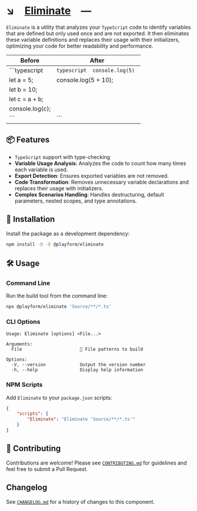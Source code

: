 # ↘️ [Eliminate] —

`Eliminate` is a utility that analyzes your `TypeScript` code to identify
variables that are defined but only used once and are not exported. It then
eliminates these variable definitions and replaces their usage with their
initializers, optimizing your code for better readability and performance.

| Before          | After                         |
| --------------- | ----------------------------- |
| ```typescript   | `typescript  console.log(5) ` |
| let a = 5;      | console.log(5 + 10);          |
| let b = 10;     |                               |
| let c = a + b;  |                               |
| console.log(c); |                               |
| ```             | ```                           |

## 📦 Features

-   `TypeScript` support with type-checking
-   **Variable Usage Analysis**: Analyzes the code to count how many times each
    variable is used.
-   **Export Detection**: Ensures exported variables are not removed.
-   **Code Transformation**: Removes unnecessary variable declarations and
    replaces their usage with initializers.
-   **Complex Scenarios Handling**: Handles destructuring, default parameters,
    nested scopes, and type annotations.

## 🚀 Installation

Install the package as a development dependency:

```sh
npm install -D -E @playform/eliminate
```

## 🛠️ Usage

### Command Line

Run the build tool from the command line:

```sh
npx @playform/eliminate 'Source/**/*.ts'
```

### CLI Options

```
Usage: Eliminate [options] <File...>

Arguments:
  File                      📝 File patterns to build

Options:
  -V, --version             Output the version number
  -h, --help                Display help information
```

### NPM Scripts

Add `Eliminate` to your `package.json` scripts:

```json
{
	"scripts": {
		"Eliminate": "Eliminate 'Source/**/*.ts'"
	}
}
```

## 🤝 Contributing

Contributions are welcome! Please see [`CONTRIBUTING.md`](CONTRIBUTING.md) for
guidelines and feel free to submit a Pull Request.

## Changelog

See [`CHANGELOG.md`](CHANGELOG.md) for a history of changes to this component.

[Eliminate]: HTTPS://NPMJS.Org/@playform/eliminate
